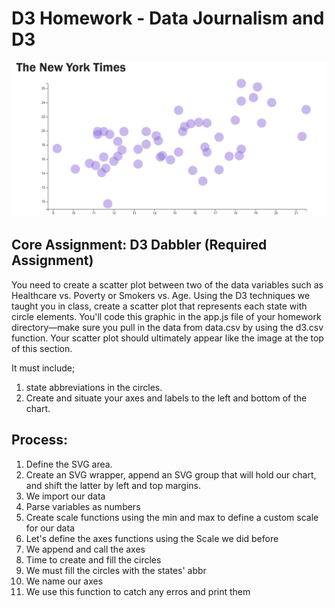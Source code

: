 # D3 Homework - Data Journalism and D3

![alt text](https://github.com/anajuarezar/D3-Challenge/blob/main/Images/ScatterPlot.png)

## Core Assignment: D3 Dabbler (Required Assignment)

You need to create a scatter plot between two of the data variables such as Healthcare vs. Poverty or Smokers vs. Age.
Using the D3 techniques we taught you in class, create a scatter plot that represents each state with circle elements. You'll code this graphic in the app.js file of your homework directory—make sure you pull in the data from data.csv by using the d3.csv function. Your scatter plot should ultimately appear like the image at the top of this section.


It must include;
1. state abbreviations in the circles.
2. Create and situate your axes and labels to the left and bottom of the chart.

## Process:

1. Define the SVG area.
2. Create an SVG wrapper, append an SVG group that will hold our chart, and shift the latter by left and top margins.
3. We import our data
4. Parse variables as numbers
5. Create scale functions using the min and max to define a custom scale for our data
6. Let's define the axes functions using the Scale we did before
7. We append and call the axes
8. Time to create and fill the circles
9. We must fill the circles with the states' abbr
10. We name our axes
11. We use this function to catch any erros and print them
